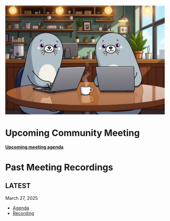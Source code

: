 
![Community Meetings](./assets/podman_desktop_coffee.png)

# Upcoming Community Meeting

[**Upcoming meeting agenda**](https://github.com/podman-desktop/community/issues?q=is%3Aissue%20state%3Aopen%20Agenda%20for%20Podman%20Desktop)

# Past Meeting Recordings

## LATEST 
March 27, 2025
- [Agenda](https://github.com/podman-desktop/community/issues/3)
- [Recording](https://zoom.us/rec/share/ra-mM7X0cDO9iqArDc24fPO1r5WC7EJN3krNSVaxQ4-ia4M7zCQFwyqR0Azx2oG7.pc5CoxJs0u25sjsP)

